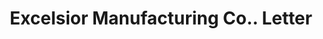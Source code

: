 ---
doi: 10.7916/D8KD38X0
date_other: '1869'
date_other_textual: '1869'
form: correspondence
genre:
- Letters (correspondence)
name:
- Excelsior Manufacturing Co.
object_in_context_url: https://biggert.cul.columbia.edu/items/view/ave_biggert_00707
subject_hierarchical_geographic:
- St. Louis, Missouri, United States
subject_name:
- Excelsior Manufacturing Co.
title: Excelsior Manufacturing Co.. Letter
sort_title: Excelsior Manufacturing Co.. Letter
call_number: ave_biggert_00707
coordinates:
- 38.62722222222222,-90.19777777777779
pid: ave_biggert_00707
identifiers: ave_biggert_00707
thumbnail: https://derivativo-1.library.columbia.edu/iiif/2/ldpd:345547/full/!256,256/0/native.jpg
permalink: /biggert/ave_biggert_00707/
layout: iiif-image-page
---
